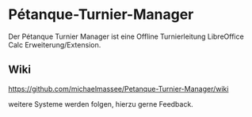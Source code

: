 # Pétanque-Turnier-Manager
Der Pétanque Turnier Manager ist eine Offline Turnierleitung LibreOffice Calc Erweiterung/Extension.

## Wiki
https://github.com/michaelmassee/Petanque-Turnier-Manager/wiki

weitere Systeme werden folgen, hierzu gerne Feedback.
